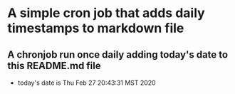 A simple cron job that adds daily timestamps to markdown file
============================================================
## A chronjob run once daily adding today's date to this README.md file
* today's date is Thu Feb 27 20:43:31 MST 2020

